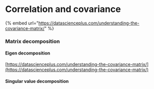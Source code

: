 # Correlation and covariance

{% embed url="https://datascienceplus.com/understanding-the-covariance-matrix/" %}



### Matrix decomposition



#### Eigen decomposition

[https://datascienceplus.com/understanding-the-covariance-matrix/](https://datascienceplus.com/understanding-the-covariance-matrix/)

#### Singular value decomposition

